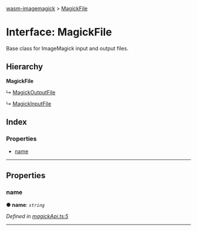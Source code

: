 [wasm-imagemagick](../README.md) > [MagickFile](../interfaces/magickfile.md)

# Interface: MagickFile

Base class for ImageMagick input and output files.

## Hierarchy

**MagickFile**

↳  [MagickOutputFile](magickoutputfile.md)

↳  [MagickInputFile](magickinputfile.md)

## Index

### Properties

* [name](magickfile.md#name)

---

## Properties

<a id="name"></a>

###  name

**● name**: *`string`*

*Defined in [magickApi.ts:5](https://github.com/KnicKnic/WASM-ImageMagick/blob/940c9be/src/magickApi.ts#L5)*

___

